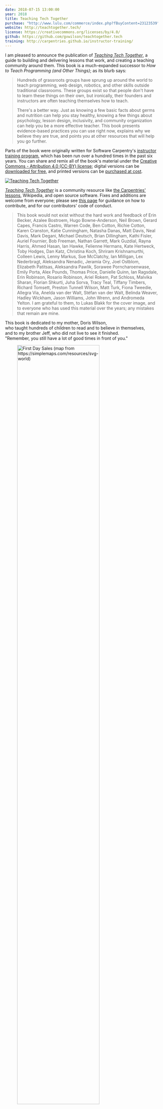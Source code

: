 ```yaml
---
date: 2018-07-15 13:00:00
year: 2018
title: Teaching Tech Together
purchase: "http://www.lulu.com/commerce/index.php?fBuyContent=23123539"
website: http://teachtogether.tech/
license: https://creativecommons.org/licenses/by/4.0/
github: https://github.com/gvwilson/teachtogether.tech
training: http://carpentries.github.io/instructor-training/
---
```


I am pleased to announce the publication of *[Teaching Tech
Together]({{page.website}})*, a guide to building and delivering
lessons that work, and creating a teaching community around them.
This book is a much-expanded successor to *How to Teach Programming
(and Other Things)*; as its blurb says:

> Hundreds of grassroots groups have sprung up around the world to
> teach programming, web design, robotics, and other skills outside
> traditional classrooms.  These groups exist so that people don't
> have to learn these things on their own, but ironically, their
> founders and instructors are often teaching themselves how to teach.
>
> There's a better way. Just as knowing a few basic facts about germs
> and nutrition can help you stay healthy, knowing a few things about
> psychology, lesson design, inclusivity, and community organization
> can help you be a more effective teacher. This book presents
> evidence-based practices you can use right now, explains why we
> believe they are true, and points you at other resources that will
> help you go further.

Parts of the book were originally written for Software Carpentry's
[instructor training program]({{page.training}}), which has been run
over a hundred times in the past six years.  You can share and remix
all of the book's material under the [Creative Commons - Attribution
4.0 (CC-BY) license]({{page.license}}); digital versions can be
[downloaded for free]({{page.website}}), and printed versions can be
[purchased at cost]({{page.purchase}}).

<a href="{{page.website}}"><img src="{{'/files/2018/07/t3-cover.png' | relative_url}}" alt="Teaching Tech Together" class="centered"></a>

*[Teaching Tech Together]({{page.website}})* is a community resource
like [the Carpentries' lessons](https://carpentries.org/), Wikipedia,
and open source software.  Fixes and additions are welcome from
everyone; please see [this page]({{page.website}}/joining.html) for
guidance on how to contribute, and for our contributors' code of
conduct.

> This book would not exist without the hard work and feedback of Erin
> Becker, Azalee Bostroem, Hugo Bowne-Anderson, Neil Brown, Gerard
> Capes, Francis Castro, Warren Code, Ben Cotton, Richie Cotton, Karen
> Cranston, Katie Cunningham, Natasha Danas, Matt Davis, Neal Davis,
> Mark Degani, Michael Deutsch, Brian Dillingham, Kathi Fisler, Auriel
> Fournier, Bob Freeman, Nathan Garrett, Mark Guzdial, Rayna Harris,
> Ahmed Hasan, Ian Hawke, Felienne Hermans, Kate Hertweck, Toby Hodges,
> Dan Katz, Christina Koch, Shriram Krishnamurthi, Colleen Lewis, Lenny
> Markus, Sue McClatchy, Ian Milligan, Lex Nederbragt, Aleksandra
> Nenadic, Jeramia Ory, Joel Ostblom, Elizabeth Patitsas, Aleksandra
> Pawlik, Sorawee Porncharoenwase, Emily Porta, Alex Pounds, Thomas
> Price, Danielle Quinn, Ian Ragsdale, Erin Robinson, Rosario Robinson,
> Ariel Rokem, Pat Schloss, Malvika Sharan, Florian Shkurti, Juha Sorva,
> Tracy Teal, Tiffany Timbers, Richard Tomsett, Preston Tunnell Wilson,
> Matt Turk, Fiona Tweedie, Allegra Via, Anelda van der Walt, Stéfan van
> der Walt, Belinda Weaver, Hadley Wickham, Jason Williams, John Wrenn,
> and Andromeda Yelton. I am grateful to them, to Lukas Blakk for the
> cover image, and to everyone who has used this material over the
> years; any mistakes that remain are mine.

<div class="center">
  <p>
    This book is dedicated to my mother, Doris Wilson,
    <br>
    who taught hundreds of children to read and to believe in themselves,
    <br>
    and to my brother Jeff, who did not live to see it finished.
    <br>
    "Remember, you still have a lot of good times in front of you."
  </p>
</div>

<figure class="center">
  <img src="{{'/files/2018/07/t3-sales.svg' | relative_url}}" width="80%" alt="First Day Sales (map from https://simplemaps.com/resources/svg-world)" class="centered">
  <figcaption>
    Paperback Sales to Date.
    <br>
    (If you bought a copy and your country isn't marked, please let me know.)
  </figcaption>
</figure>
